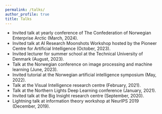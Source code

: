 ```yaml
---
permalink: /talks/
author_profile: true
title: Talks
---
```


* Invited talk at yearly conference of The Confederation of Norwegian Enterprise Arctic (March, 2024).
* Invited talk at AI Research Moonshots Workshop hosted by the Pioneer Centre for Artificial Intelligence (October, 2023).
* Invited lecturer for summer school at the Technical University of Denmark (August, 2023).
* Talk at the Norwegian conference on image processing and machine learning (June, 2023).
* Invited tutorial at the Norwegian artificial intelligence symposium (May, 2022).
* Talk at the Visual Intelligence research centre (February, 2021).
* Talk at the Northern Lights Deep Learning conference (January, 2021).
* Invited talk at the Big Insight research centre (September, 2020).
* Lightning talk at information theory workshop at NeurIPS 2019 (December, 2019).
